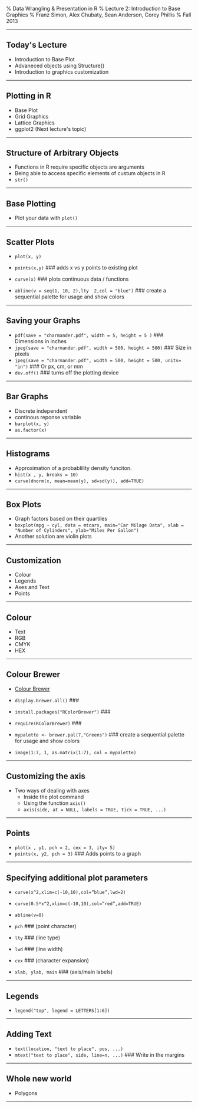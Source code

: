 % Data Wrangling & Presentation in R
% Lecture 2: Introduction to Base Graphics
% Franz Simon, Alex Chubaty, Sean Anderson, Corey Phillis
% Fall 2013

---------------------

## Today's Lecture

- Introduction to Base Plot
- Advaneced objects using Structure()
- Introduction to graphics customization

---------------------

## Plotting in R

- Base Plot
- Grid Graphics
- Lattice Graphics
- ggplot2 (Next lecture's topic)



---------------------

## Structure of Arbitrary Objects

- Functions in R require specific objects are arguments
- Being able to access specific elements of custum objects in R
- `str()`

---------------------

## Base Plotting

- Plot your data with `plot()`

---------------------

## Scatter Plots

- `plot(x, y)`
- `points(x,y)`	### adds x vs y points to existing plot
- `curve(x)`		### plots continuous data / functions

- `abline(v = seq(1, 10, 2),lty  2,col = "blue")` ### create a sequential palette for usage and show colors

---------------------

## Saving your Graphs


- `pdf(save = "charmander.pdf", width = 5, height = 5 )` ### Dimensions in inches
- `jpeg(save = "charmander.pdf", width = 500, height = 500)` ### Size in pixels
- `jpeg(save = "charmander.pdf", width = 500, height = 500, units= "in")` ### Or px, cm, or mm 
- `dev.off()` ### turns off the plotting device


---------------------

## Bar Graphs

- Discrete independent 
- continous reponse variable
- `barplot(x, y)`
- `as.factor(x)`

---------------------

## Histograms

- Approximation of a probablility density funciton.
- `hist(x , y, breaks = 10)`
- `curve(dnorm(x, mean=mean(y), sd=sd(y)), add=TRUE)`


---------------------

## Box Plots

- Graph factors based on their quartiles
- `boxplot(mpg ~ cyl, data = mtcars, main="Car Milage Data", xlab = "Number of Cylinders", ylab="Miles Per Gallon")`
- Another solution are violin plots

---------------------

## Customization
- Colour
- Legends
- Axes and Text
- Points

---------------------

## Colour

- Text
- RGB
- CMYK
- HEX

---------------------

## Colour Brewer

- [Colour Brewer](http://colorbrewer2.org/) 
 
- `display.brewer.all()` ###
 
- `install.packages("RColorBrewer")` ###
- `require(RColorBrewer)` ###
- `mypalette <- brewer.pal(7,"Greens")` ### create a sequential palette for usage and show colors
- `image(1:7, 1, as.matrix(1:7), col = mypalette)`

---------------------

## Customizing the axis

- Two ways of dealing with axes
    - Inside the plot command
    - Using the function `axis()`
    - `axis(side, at = NULL, labels = TRUE, tick = TRUE, ...)`

---------------------

## Points

- `plot(x , y1, pch = 2, cex = 3, ity= 5)`
- `points(x, y2, pch = 3)` ### Adds points to a graph


---------------------

## Specifying additional plot parameters
- `curve(x^2,xlim=c(-10,10),col=”blue”,lwd=2)`
- `curve(0.5*x^2,xlim=c(-10,10),col=”red”,add=TRUE)`
- `abline(v=0)`

- `pch` ### (point character)
- `lty` ### (line type)
- `lwd` ### (line width)
- `cex` ### (character expansion)
- `xlab, ylab, main` ### (axis/main labels)

---------------------

## Legends

- `legend("top", legend = LETTERS[1:6])`

---------------------

## Adding Text

- `text(location, "text to place", pos, ...)`
- `mtext("text to place", side, line=n, ...)` ### Write in the margins


---------------------

## Whole new world 
- Polygons

---------------------

